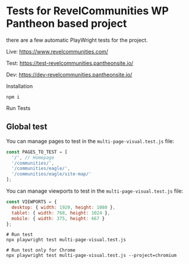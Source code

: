 # Tests for RevelCommunities WP Pantheon based project

there are a few automatic PlayWright tests for the project.

Live: https://www.revelcommunities.com/

Test: https://test-revelcommunities.pantheonsite.io/

Dev: https://dev-revelcommunities.pantheonsite.io/

Installation

```npm i```

Run Tests

## Global test

You can manage pages to test in the `multi-page-visual.test.js` file:

```javascript
const PAGES_TO_TEST = [
  '/', // Homepage
  '/communities/',
  '/communities/eagle/',
  '/communities/eagle/site-map/'
];
```

You can manage viewports to test in the `multi-page-visual.test.js` file:

```javascript
const VIEWPORTS = {
  desktop: { width: 1920, height: 1080 },
  tablet: { width: 768, height: 1024 },
  mobile: { width: 375, height: 667 }
};
```

```
# Run test
npx playwright test multi-page-visual.test.js

# Run test only for Chrome
npx playwright test multi-page-visual.test.js --project=chromium
```
